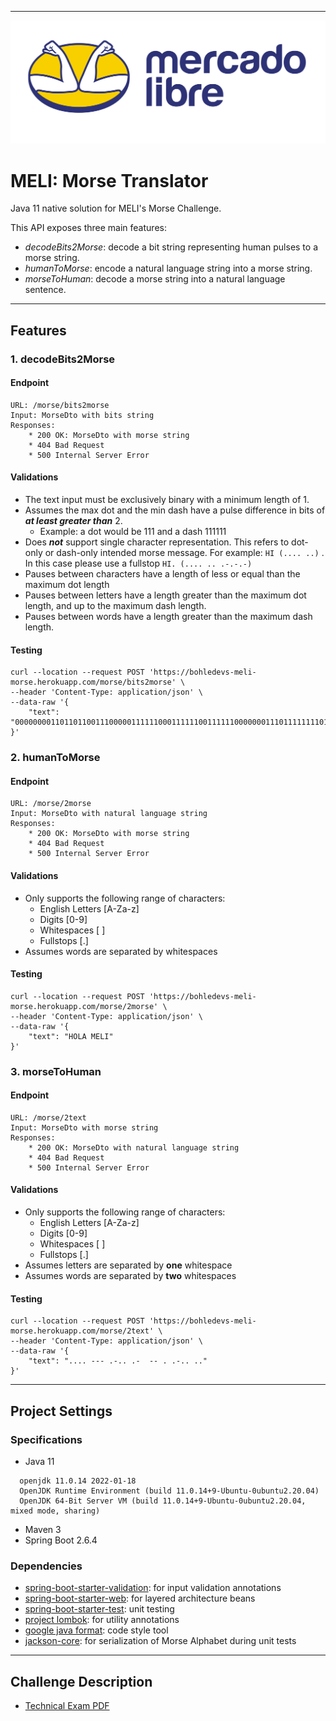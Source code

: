 
---

![logo](tools/images/Logo_Meli.png)

# MELI: Morse Translator
Java 11 native solution for MELI's Morse Challenge.

This API exposes three main features:
* _decodeBits2Morse_: decode a bit string representing human pulses to a morse string.
* _humanToMorse_: encode a natural language string into a morse string.
* _morseToHuman_: decode a morse string into a natural language sentence.

---
## Features

### 1. decodeBits2Morse

#### Endpoint
```
URL: /morse/bits2morse
Input: MorseDto with bits string
Responses: 
    * 200 OK: MorseDto with morse string
    * 404 Bad Request
    * 500 Internal Server Error
```

#### Validations
* The text input must be exclusively binary with a minimum length of 1.
* Assumes the max dot and the min dash have a pulse difference in bits of ***at least greater than*** 2.
    * Example: a dot would be 111 and a dash 111111
* Does ***not*** support single character representation. This refers to dot-only or dash-only intended morse message.
For example: `HI (.... ..)` . In this case please use a fullstop `HI. (.... .. .-.-.-)`
* Pauses between characters have a length of less or equal than the maximum dot length
* Pauses between letters have a length greater than the maximum dot length, and up to the maximum dash length.
* Pauses between words have a length greater than the maximum dash length.

#### Testing
```
curl --location --request POST 'https://bohledevs-meli-morse.herokuapp.com/morse/bits2morse' \
--header 'Content-Type: application/json' \
--data-raw '{
    "text": "0000000011011011001110000011111100011111100111111000000011101111111101110111000000011000111111000000000111111001111110000000110000110111111110111011100000011011100000000000"
}'
```


### 2. humanToMorse

#### Endpoint
```
URL: /morse/2morse
Input: MorseDto with natural language string
Responses: 
    * 200 OK: MorseDto with morse string
    * 404 Bad Request
    * 500 Internal Server Error
```

#### Validations
* Only supports the following range of characters:
   * English Letters [A-Za-z]
   * Digits [0-9]
   * Whitespaces [ ]
   * Fullstops [.]
* Assumes words are separated by whitespaces

#### Testing
```
curl --location --request POST 'https://bohledevs-meli-morse.herokuapp.com/morse/2morse' \
--header 'Content-Type: application/json' \
--data-raw '{
    "text": "HOLA MELI"
}'
```

### 3. morseToHuman

#### Endpoint
```
URL: /morse/2text
Input: MorseDto with morse string
Responses: 
    * 200 OK: MorseDto with natural language string
    * 404 Bad Request
    * 500 Internal Server Error
```

#### Validations
* Only supports the following range of characters:
    * English Letters [A-Za-z]
    * Digits [0-9]
    * Whitespaces [ ]
    * Fullstops [.]
* Assumes letters are separated by **one** whitespace
* Assumes words are separated by **two** whitespaces

#### Testing
```
curl --location --request POST 'https://bohledevs-meli-morse.herokuapp.com/morse/2text' \
--header 'Content-Type: application/json' \
--data-raw '{
    "text": ".... --- .-.. .-  -- . .-.. .."
}'
```

---
## Project Settings

### Specifications
* Java 11
```
  openjdk 11.0.14 2022-01-18
  OpenJDK Runtime Environment (build 11.0.14+9-Ubuntu-0ubuntu2.20.04)
  OpenJDK 64-Bit Server VM (build 11.0.14+9-Ubuntu-0ubuntu2.20.04, mixed mode, sharing)
```
* Maven 3
* Spring Boot 2.6.4


### Dependencies
* [spring-boot-starter-validation](https://mvnrepository.com/artifact/org.springframework.boot/spring-boot-starter-validation): for input validation annotations
* [spring-boot-starter-web](https://mvnrepository.com/artifact/org.springframework.boot/spring-boot-starter-web): for layered architecture beans
* [spring-boot-starter-test](https://mvnrepository.com/artifact/org.springframework.boot/spring-boot-starter-test): unit testing
* [project lombok](https://projectlombok.org/setup/maven): for utility annotations
* [google java format](https://github.com/google/google-java-format): code style tool
* [jackson-core](https://mvnrepository.com/artifact/com.fasterxml.jackson.core/jackson-databind): for serialization of Morse Alphabet during unit tests

---
## Challenge Description

* [Technical Exam PDF](Descripcion_Examen_Tecnico.pdf)